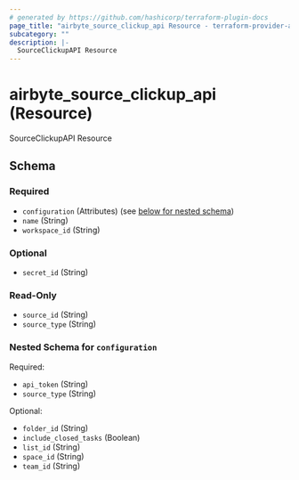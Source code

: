 ```yaml
---
# generated by https://github.com/hashicorp/terraform-plugin-docs
page_title: "airbyte_source_clickup_api Resource - terraform-provider-airbyte-new"
subcategory: ""
description: |-
  SourceClickupAPI Resource
---
```


# airbyte_source_clickup_api (Resource)

SourceClickupAPI Resource



<!-- schema generated by tfplugindocs -->
## Schema

### Required

- `configuration` (Attributes) (see [below for nested schema](#nestedatt--configuration))
- `name` (String)
- `workspace_id` (String)

### Optional

- `secret_id` (String)

### Read-Only

- `source_id` (String)
- `source_type` (String)

<a id="nestedatt--configuration"></a>
### Nested Schema for `configuration`

Required:

- `api_token` (String)
- `source_type` (String)

Optional:

- `folder_id` (String)
- `include_closed_tasks` (Boolean)
- `list_id` (String)
- `space_id` (String)
- `team_id` (String)



